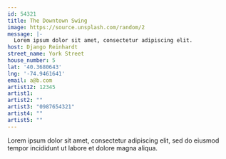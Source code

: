 ```yaml
---
id: 54321
title: The Downtown Swing
image: https://source.unsplash.com/random/2
message: |-
  Lorem ipsum dolor sit amet, consectetur adipiscing elit.
host: Django Reinhardt
street_name: York Street
house_number: 5
lat: '40.3680643'
lng: '-74.9461641'
email: a@b.com
artist12: 12345
artist1: 
artist2: ""
artist3: "0987654321"
artist4: ""
artist5: ""
---
```

Lorem ipsum dolor sit amet, consectetur adipiscing elit, sed do eiusmod tempor incididunt ut labore et dolore magna aliqua.
